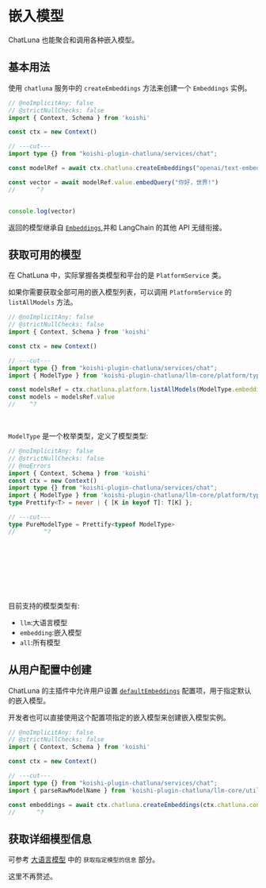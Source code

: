 # 嵌入模型

ChatLuna 也能聚合和调用各种嵌入模型。

## 基本用法

使用 `chatluna` 服务中的 `createEmbeddings` 方法来创建一个 `Embeddings` 实例。

```ts twoslash
// @noImplicitAny: false
// @strictNullChecks: false
import { Context, Schema } from 'koishi'

const ctx = new Context()

// ---cut---
import type {} from "koishi-plugin-chatluna/services/chat";

const modelRef = await ctx.chatluna.createEmbeddings("openai/text-embedding-3-small")

const vector = await modelRef.value.embedQuery("你好，世界!")
//      ^?


console.log(vector)
```

返回的模型继承自 [`Embeddings`](https://v03.api.js.langchain.com/classes/_langchain_core.embeddings.Embeddings.html),并和 LangChain 的其他 API 无缝衔接。

## 获取可用的模型

在 ChatLuna 中，实际掌握各类模型和平台的是 `PlatformService` 类。

如果你需要获取全部可用的嵌入模型列表，可以调用 `PlatformService` 的 `listAllModels` 方法。

```ts twoslash
// @noImplicitAny: false
// @strictNullChecks: false
import { Context, Schema } from 'koishi'

const ctx = new Context()

// ---cut---
import type {} from "koishi-plugin-chatluna/services/chat";
import { ModelType } from 'koishi-plugin-chatluna/llm-core/platform/types'

const modelsRef = ctx.chatluna.platform.listAllModels(ModelType.embeddings)
const models = modelsRef.value
//    ^?
```

<br>

`ModelType` 是一个枚举类型，定义了模型类型:

```ts twoslash
// @noImplicitAny: false
// @strictNullChecks: false
// @noErrors
import { Context, Schema } from 'koishi'
const ctx = new Context()
import type {} from "koishi-plugin-chatluna/services/chat";
import { ModelType } from 'koishi-plugin-chatluna/llm-core/platform/types'
type Prettify<T> = never | { [K in keyof T]: T[K] };

// ---cut---
type PureModelType = Prettify<typeof ModelType>
//        ^?
```

<br><br><br><br><br><br>

目前支持的模型类型有:

- `llm`:大语言模型
- `embedding`:嵌入模型
- `all`:所有模型

## 从用户配置中创建

ChatLuna 的主插件中允许用户设置 [`defaultEmbeddings`](../../guide/useful-configurations.md#defaultembeddings) 配置项，用于指定默认的嵌入模型。

开发者也可以直接使用这个配置项指定的嵌入模型来创建嵌入模型实例。

```ts twoslash
// @noImplicitAny: false
// @strictNullChecks: false
import { Context, Schema } from 'koishi'

const ctx = new Context()

// ---cut---
import type {} from "koishi-plugin-chatluna/services/chat";
import { parseRawModelName } from 'koishi-plugin-chatluna/llm-core/utils/count_tokens'

const embeddings = await ctx.chatluna.createEmbeddings(ctx.chatluna.config.defaultEmbeddings)
//      ^?
```

## 获取详细模型信息

可参考 [大语言模型](./language-model.md#获取指定模型的信息) 中的 `获取指定模型的信息` 部分。

这里不再赘述。
